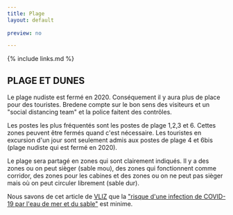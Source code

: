 ```yaml
---
title: Plage
layout: default
    
preview: no

---
```


{% include links.md %}

## PLAGE ET DUNES

Le plage nudiste est fermé en 2020. Conséquement il y aura plus de place pour des touristes. Bredene compte sur le bon sens des visiteurs et un "social distancing team" et la police faitent des contrôles. 

Les postes les plus fréquentés sont les postes de plage 1,2,3 et 6. Cettes zones peuvent être fermés quand c'est nécessaire. 
Les touristes en excursion d'un jour sont seulement admis aux postes de plage 4 et 6bis (plage nudiste qui est fermé en 2020).

Le plage sera partagé en zones qui sont clairement indiqués. Il y a des zones ou on peut sièger (sable mou), des zones qui fonctionnent comme corridor, des zones pour les cabines et des zones ou on ne peut pas sièger mais où on peut circuler librement (sable dur).


Nous savons de cet article de [VLIZ](https://vliz.be/) que la ["risque d'une infection de COVID-19 par l'eau de mer et du sable"](http://www.vliz.be/nl/news?p=show&id=8348) est minime.
